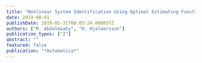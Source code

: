 ```yaml
---
title: "Nonlinear System Identification Using Optimal Estimating Functions"
date: 2019-00-01
publishDate: 2019-05-31T08:05:24.068057Z
authors: ["M. Abdalmoaty", "H. Hjalmarsson"]
publication_types: ["2"]
abstract: ""
featured: false
publication: "*Automatica*"
---
```


